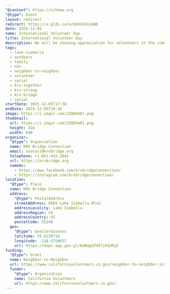 ```yaml
---
"@context": https://schema.org
"@type": Event
layout: redirect
redirect: https://x.gldn.io/e/UXVdiCA1kWb
date: 2025-12-05
name: International Volunteer Day
title: International Volunteer Day
description: We will be showing appreciation for volunteers in the community, with special recognition for outstanding volunteers
tags:
  - lake-isabella
  - outdoors
  - family
  - n2n
  - neighbor-to-neighbor
  - volunteer
  - social
  - krv-together
  - krv-strong
  - krv-bridge
  - social
startDate: 2025-12-05T17:30
endDate: 2025-12-05T19:30
image: https://i.imgur.com/2ZQ8Vm0l.png
thumbnail:
  url: https://i.imgur.com/2ZQ8Vm0l.png
  height: 416
  width: 640
organizer:
  "@type": Organization
  name: KRV Bridge Connection
  email: contact@krvbridge.org
  telephone: +1-661-432-2042
  url: https://krvbridge.org
  sameAs:
    - https://www.facebook.com/krvbridgeconnection/
    - https://instagram.com/krvbridgeconnection/
location:
  "@type": Place
  name: KRV Bridge Connection
  address:
    "@type": PostalAddress
    streetAddress: 6069 Lake Isabella Blvd.
    addressLocality: Lake Isabella
    addressRegion: CA
    addressCountry: US
    postalCode: 93240
  geo:
    "@type": GeoCoordinates
    latitude: 35.6239716
    longitude: -118.4758657
    url: https://maps.app.goo.gl/EmNUpSPX5fjP43Ry5
funding:
  "@type": Grant
  name: Neighbor-to-Neighbor
  url: https://www.californiavolunteers.ca.gov/neighbor-to-neighbor-interest/
  funder:
    "@type": Organization
    name: California Volunteers
    url: https://www.californiavolunteers.ca.gov/
---
```

